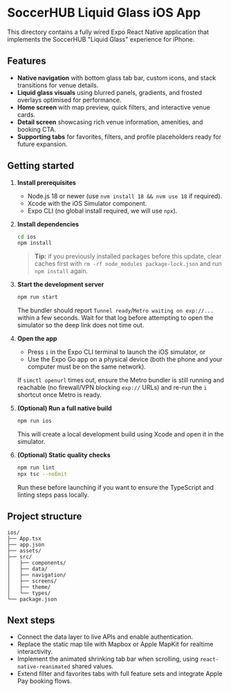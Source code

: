 # SoccerHUB Liquid Glass iOS App

This directory contains a fully wired Expo React Native application that implements the SoccerHUB "Liquid Glass" experience for iPhone.

## Features

- **Native navigation** with bottom glass tab bar, custom icons, and stack transitions for venue details.
- **Liquid glass visuals** using blurred panels, gradients, and frosted overlays optimised for performance.
- **Home screen** with map preview, quick filters, and interactive venue cards.
- **Detail screen** showcasing rich venue information, amenities, and booking CTA.
- **Supporting tabs** for favorites, filters, and profile placeholders ready for future expansion.

## Getting started

1. **Install prerequisites**
   - Node.js 18 or newer (use `nvm install 18 && nvm use 18` if required).
   - Xcode with the iOS Simulator component.
   - Expo CLI (no global install required, we will use `npx`).

2. **Install dependencies**

   ```bash
   cd ios
   npm install
   ```

   > **Tip:** if you previously installed packages before this update, clear caches first with `rm -rf node_modules package-lock.json` and run `npm install` again.

3. **Start the development server**

   ```bash
   npm run start
   ```

   The bundler should report `Tunnel ready`/`Metro waiting on exp://...` within a few seconds. Wait for that log before attempting to open the simulator so the deep link does not time out.

4. **Open the app**
   - Press `i` in the Expo CLI terminal to launch the iOS simulator, or
   - Use the Expo Go app on a physical device (both the phone and your computer must be on the same network).

   If `simctl openurl` times out, ensure the Metro bundler is still running and reachable (no firewall/VPN blocking `exp://` URLs) and re-run the `i` shortcut once Metro is ready.

5. **(Optional) Run a full native build**

   ```bash
   npm run ios
   ```

   This will create a local development build using Xcode and open it in the simulator.

6. **(Optional) Static quality checks**

   ```bash
   npm run lint
   npx tsc --noEmit
   ```

   Run these before launching if you want to ensure the TypeScript and linting steps pass locally.

## Project structure

```
ios/
├── App.tsx
├── app.json
├── assets/
├── src/
│   ├── components/
│   ├── data/
│   ├── navigation/
│   ├── screens/
│   ├── theme/
│   └── types/
└── package.json
```

## Next steps

- Connect the data layer to live APIs and enable authentication.
- Replace the static map tile with Mapbox or Apple MapKit for realtime interactivity.
- Implement the animated shrinking tab bar when scrolling, using `react-native-reanimated` shared values.
- Extend filter and favorites tabs with full feature sets and integrate Apple Pay booking flows.
